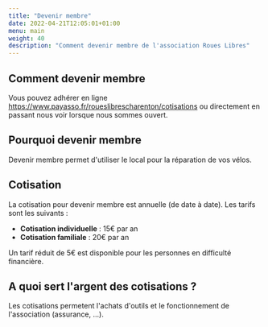 ```yaml
---
title: "Devenir membre"
date: 2022-04-21T12:05:01+01:00
menu: main
weight: 40
description: "Comment devenir membre de l'association Roues Libres"
---
```


## Comment devenir membre

Vous pouvez adhérer en ligne https://www.payasso.fr/roueslibrescharenton/cotisations ou directement en passant nous voir lorsque nous sommes ouvert.

## Pourquoi devenir membre

Devenir membre permet d'utiliser le local pour la réparation de vos vélos. 

## Cotisation

La cotisation pour devenir membre est annuelle (de date à date). Les tarifs sont les suivants :

-  **Cotisation individuelle** : 15€ par an
-  **Cotisation familiale** : 20€ par an

Un tarif réduit de 5€ est disponible pour les personnes en difficulté financière.

## A quoi sert l'argent des cotisations ?

Les cotisations permetent l'achats d'outils et le fonctionnement de l'association (assurance, ...).
